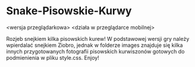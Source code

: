 # Snake-Pisowskie-Kurwy
<wersja przeglądarkowa>
<działa w przeglądarce mobilnej>

Rozjeb snejkiem kilka pisowskich kurew!
W podstawowej wersji gry należy wpierdalać snejkiem Ziobro, jednak w folderze images znajduje się kilka innych przygotowanych fotografii pisowskich kurwiszonów gotowych do podmienienia w pliku style.css.
Enjoy!
